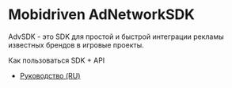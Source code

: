 # Mobidriven AdNetworkSDK
AdvSDK - это SDK для простой и быстрой интеграции рекламы известных брендов в игровые проекты.

Как пользоваться SDK + API
- [Руководство (RU)](sdk_ru.md)